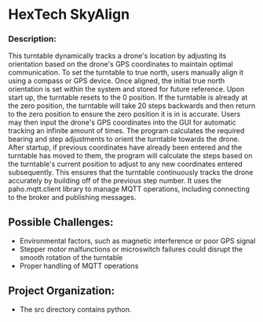 # HexTech SkyAlign
###  Description: 

This turntable dynamically tracks a drone's location by adjusting its orientation based on the drone's GPS coordinates to maintain optimal communication. To set the turntable to true north, users manually align it using a compass or GPS device. Once aligned, the initial true north orientation is set within the system and stored for future reference. Upon start up, the turntable resets to the 0 position. If the turntable is already at the zero position, the turntable will take 20 steps backwards and then return to the zero position to ensure the zero position it is in is accurate. Users may then input the drone's GPS coordinates into the GUI for automatic tracking an infinite amount of times. The program calculates the required bearing and step adjustments to orient the turntable towards the drone. After startup, if previous coordinates have already been entered and the turntable has moved to them, the program will calculate the steps based on the turntable's current position to adjust to any new coordinates entered subsequently. This ensures that the turntable continuously tracks the drone accurately by building off of the previous step number. It uses the paho.mqtt.client library to manage MQTT operations, including connecting to the broker and publishing messages.


## Possible Challenges:
- Environmental factors, such as magnetic interference or poor GPS signal
- Stepper motor malfunctions or microswitch failures could disrupt the smooth rotation of the turntable
- Proper handling of MQTT operations

## Project Organization: 
- The src directory contains python. 

